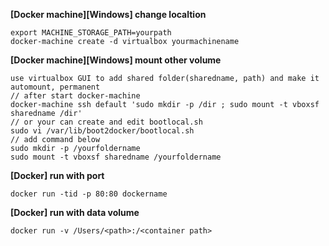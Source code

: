 **[Docker machine][Windows] change localtion**

    export MACHINE_STORAGE_PATH=yourpath
    docker-machine create -d virtualbox yourmachinename

**[Docker machine][Windows] mount other volume**

    use virtualbox GUI to add shared folder(sharedname, path) and make it automount, permanent
    // after start docker-machine
    docker-machine ssh default 'sudo mkdir -p /dir ; sudo mount -t vboxsf sharedname /dir'
    // or your can create and edit bootlocal.sh
    sudo vi /var/lib/boot2docker/bootlocal.sh
    // add command below
    sudo mkdir -p /yourfoldername
    sudo mount -t vboxsf sharedname /yourfoldername

**[Docker] run with port**

    docker run -tid -p 80:80 dockername

**[Docker] run with data volume**

    docker run -v /Users/<path>:/<container path> 
